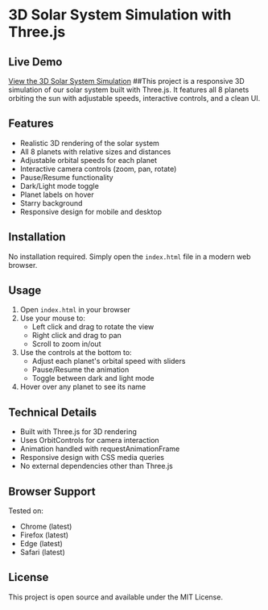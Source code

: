 # 3D Solar System Simulation with Three.js
## Live Demo
[View the 3D Solar System Simulation](https://hitesh9298.github.io/solar-system/)
##This project is a responsive 3D simulation of our solar system built with Three.js. It features all 8 planets orbiting the sun with adjustable speeds, interactive controls, and a clean UI.

## Features

- Realistic 3D rendering of the solar system
- All 8 planets with relative sizes and distances
- Adjustable orbital speeds for each planet
- Interactive camera controls (zoom, pan, rotate)
- Pause/Resume functionality
- Dark/Light mode toggle
- Planet labels on hover
- Starry background
- Responsive design for mobile and desktop

## Installation

No installation required. Simply open the `index.html` file in a modern web browser.

## Usage

1. Open `index.html` in your browser
2. Use your mouse to:
   - Left click and drag to rotate the view
   - Right click and drag to pan
   - Scroll to zoom in/out
3. Use the controls at the bottom to:
   - Adjust each planet's orbital speed with sliders
   - Pause/Resume the animation
   - Toggle between dark and light mode
4. Hover over any planet to see its name

## Technical Details

- Built with Three.js for 3D rendering
- Uses OrbitControls for camera interaction
- Animation handled with requestAnimationFrame
- Responsive design with CSS media queries
- No external dependencies other than Three.js

## Browser Support

Tested on:
- Chrome (latest)
- Firefox (latest)
- Edge (latest)
- Safari (latest)

## License

This project is open source and available under the MIT License.
